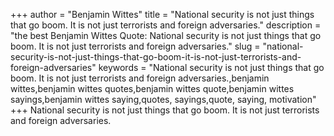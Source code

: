 +++
author = "Benjamin Wittes"
title = "National security is not just things that go boom. It is not just terrorists and foreign adversaries."
description = "the best Benjamin Wittes Quote: National security is not just things that go boom. It is not just terrorists and foreign adversaries."
slug = "national-security-is-not-just-things-that-go-boom-it-is-not-just-terrorists-and-foreign-adversaries"
keywords = "National security is not just things that go boom. It is not just terrorists and foreign adversaries.,benjamin wittes,benjamin wittes quotes,benjamin wittes quote,benjamin wittes sayings,benjamin wittes saying,quotes, sayings,quote, saying, motivation"
+++
National security is not just things that go boom. It is not just terrorists and foreign adversaries.
